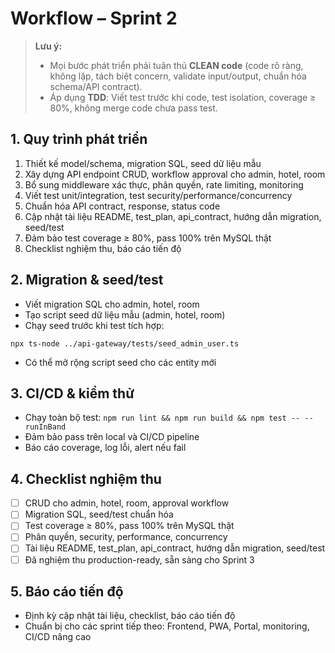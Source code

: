# Workflow – Sprint 2

> **Lưu ý:**
> - Mọi bước phát triển phải tuân thủ **CLEAN code** (code rõ ràng, không lặp, tách biệt concern, validate input/output, chuẩn hóa schema/API contract).
> - Áp dụng **TDD**: Viết test trước khi code, test isolation, coverage ≥ 80%, không merge code chưa pass test.

## 1. Quy trình phát triển
1. Thiết kế model/schema, migration SQL, seed dữ liệu mẫu
2. Xây dựng API endpoint CRUD, workflow approval cho admin, hotel, room
3. Bổ sung middleware xác thực, phân quyền, rate limiting, monitoring
4. Viết test unit/integration, test security/performance/concurrency
5. Chuẩn hóa API contract, response, status code
6. Cập nhật tài liệu README, test_plan, api_contract, hướng dẫn migration, seed/test
7. Đảm bảo test coverage ≥ 80%, pass 100% trên MySQL thật
8. Checklist nghiệm thu, báo cáo tiến độ

## 2. Migration & seed/test
- Viết migration SQL cho admin, hotel, room
- Tạo script seed dữ liệu mẫu (admin, hotel, room)
- Chạy seed trước khi test tích hợp:
```
npx ts-node ../api-gateway/tests/seed_admin_user.ts
```
- Có thể mở rộng script seed cho các entity mới

## 3. CI/CD & kiểm thử
- Chạy toàn bộ test: `npm run lint && npm run build && npm test -- --runInBand`
- Đảm bảo pass trên local và CI/CD pipeline
- Báo cáo coverage, log lỗi, alert nếu fail

## 4. Checklist nghiệm thu
- [ ] CRUD cho admin, hotel, room, approval workflow
- [ ] Migration SQL, seed/test chuẩn hóa
- [ ] Test coverage ≥ 80%, pass 100% trên MySQL thật
- [ ] Phân quyền, security, performance, concurrency
- [ ] Tài liệu README, test_plan, api_contract, hướng dẫn migration, seed/test
- [ ] Đã nghiệm thu production-ready, sẵn sàng cho Sprint 3

## 5. Báo cáo tiến độ
- Định kỳ cập nhật tài liệu, checklist, báo cáo tiến độ
- Chuẩn bị cho các sprint tiếp theo: Frontend, PWA, Portal, monitoring, CI/CD nâng cao 
